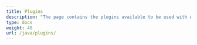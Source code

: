 ```yaml
---
title: Plugins
description: "The page contains the plugins available to be used with Aspose.Tasks for Java starting from the Aspose.Tasks for Java 6.3.0 version firstly released in 2014."
type: docs
weight: 40
url: /java/plugins/
---
```

